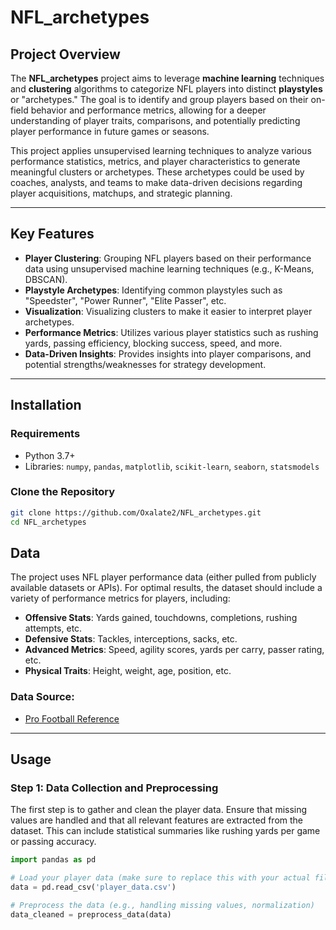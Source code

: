 # NFL_archetypes

## Project Overview

The **NFL_archetypes** project aims to leverage **machine learning** techniques and **clustering** algorithms to categorize NFL players into distinct **playstyles** or "archetypes." The goal is to identify and group players based on their on-field behavior and performance metrics, allowing for a deeper understanding of player traits, comparisons, and potentially predicting player performance in future games or seasons.

This project applies unsupervised learning techniques to analyze various performance statistics, metrics, and player characteristics to generate meaningful clusters or archetypes. These archetypes could be used by coaches, analysts, and teams to make data-driven decisions regarding player acquisitions, matchups, and strategic planning.

---

## Key Features

- **Player Clustering**: Grouping NFL players based on their performance data using unsupervised machine learning techniques (e.g., K-Means, DBSCAN).
- **Playstyle Archetypes**: Identifying common playstyles such as "Speedster", "Power Runner", "Elite Passer", etc.
- **Visualization**: Visualizing clusters to make it easier to interpret player archetypes.
- **Performance Metrics**: Utilizes various player statistics such as rushing yards, passing efficiency, blocking success, speed, and more.
- **Data-Driven Insights**: Provides insights into player comparisons, and potential strengths/weaknesses for strategy development.

---

## Installation

### Requirements

- Python 3.7+
- Libraries: `numpy`, `pandas`, `matplotlib`, `scikit-learn`, `seaborn`, `statsmodels`
  
### Clone the Repository

```bash
git clone https://github.com/Oxalate2/NFL_archetypes.git
cd NFL_archetypes
```

## Data

The project uses NFL player performance data (either pulled from publicly available datasets or APIs). For optimal results, the dataset should include a variety of performance metrics for players, including:

- **Offensive Stats**: Yards gained, touchdowns, completions, rushing attempts, etc.
- **Defensive Stats**: Tackles, interceptions, sacks, etc.
- **Advanced Metrics**: Speed, agility scores, yards per carry, passer rating, etc.
- **Physical Traits**: Height, weight, age, position, etc.

### Data Source:
- [Pro Football Reference](https://www.pro-football-reference.com/)

---

## Usage

### Step 1: Data Collection and Preprocessing

The first step is to gather and clean the player data. Ensure that missing values are handled and that all relevant features are extracted from the dataset. This can include statistical summaries like rushing yards per game or passing accuracy.

```python
import pandas as pd

# Load your player data (make sure to replace this with your actual file path)
data = pd.read_csv('player_data.csv')

# Preprocess the data (e.g., handling missing values, normalization)
data_cleaned = preprocess_data(data)
```


